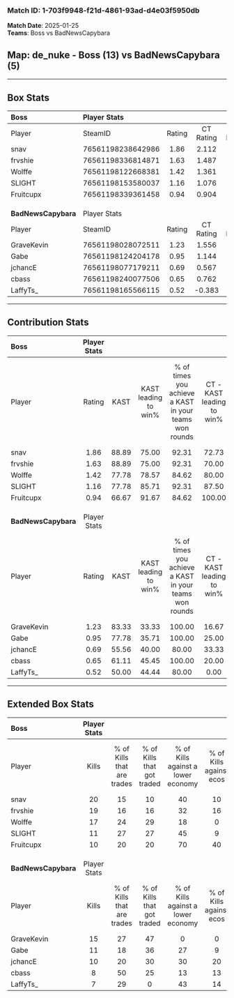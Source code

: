 ### Match ID: 1-703f9948-f21d-4861-93ad-d4e03f5950db  
**Match Date**: 2025-01-25  
**Teams**: Boss vs BadNewsCapybara  

## **Map**: de_nuke - Boss (13) vs BadNewsCapybara (5)  
---  

## Box Stats  

| **Boss**            | Player Stats      |        |           |          |       |       |       |         |        |      |     |
| :- | :- | :-: | :-: | :-: | :-: | :-: | :-: | :-: | :-: | :-: | :-: |
| Player              | SteamID           | Rating | CT Rating | T Rating | KAST  |  ADR  | Kills | Assists | Deaths | K/D  | HS% |
| snav                | 76561198238642986 |  1.86  |   2.112   |  1.534   | 88.89 | 105.2 |  20   |    5    |   6    | 3.33 | 40  |
| frvshie             | 76561198336814871 |  1.63  |   1.487   |  2.486   | 88.89 | 119.3 |  19   |    8    |   14   | 1.36 | 52  |
| Wolffe              | 76561198122668381 |  1.42  |   1.361   |  1.799   | 77.78 | 86.4  |  17   |    4    |   11   | 1.55 | 64  |
| SLIGHT              | 76561198153580037 |  1.16  |   1.076   |  1.498   | 77.78 | 76.3  |  11   |    4    |   9    | 1.22 | 63  |
| Fruitcupx           | 76561198339361458 |  0.94  |   0.904   |  1.273   | 66.67 | 59.7  |  10   |    8    |   11   | 0.91 | 30  |
|                     |                   |        |           |          |       |       |       |         |        |      |     |
|                     |                   |        |           |          |       |       |       |         |        |      |     |
|                     |                   |        |           |          |       |       |       |         |        |      |     |
| **BadNewsCapybara** | Player Stats      |        |           |          |       |       |       |         |        |      |     |
| Player              | SteamID           | Rating | CT Rating | T Rating | KAST  |  ADR  | Kills | Assists | Deaths | K/D  | HS% |
| GraveKevin          | 76561198028072511 |  1.23  |   1.556   |  1.117   | 83.33 | 88.2  |  15   |    1    |   15   | 1.00 | 66  |
| Gabe                | 76561198124204178 |  0.95  |   1.144   |  1.081   | 77.78 | 69.7  |  11   |    3    |   15   | 0.73 | 90  |
| jchancE             | 76561198077179211 |  0.69  |   0.567   |  0.889   | 55.56 | 64.4  |  10   |    2    |   16   | 0.63 | 70  |
| cbass               | 76561198240077506 |  0.65  |   0.762   |  0.635   | 61.11 | 57.3  |   8   |    3    |   15   | 0.53 | 62  |
| LaffyTs_            | 76561198165566115 |  0.52  |  -0.383   |  1.190   | 50.00 | 62.8  |   7   |    5    |   16   | 0.44 | 57  |
---  

## Contribution Stats  

| **Boss**            | Player Stats |       |                      |                                                        |                           |                                                             |                          |                                                            |
| :- | :-: | :-: | :-: | :-: | :-: | :-: | :-: | :-: |
| Player              |    Rating    | KAST  | KAST leading to win% | % of times you achieve a KAST in your teams won rounds | CT - KAST leading to win% | CT - % of times you achieve a KAST in your teams won rounds | T - KAST leading to win% | T - % of times you achieve a KAST in your teams won rounds |
| snav                |     1.86     | 88.89 |        75.00         |                         92.31                          |           72.73           |                           100.00                            |          80.00           |                           80.00                            |
| frvshie             |     1.63     | 88.89 |        75.00         |                         92.31                          |           70.00           |                            87.50                            |          83.33           |                           100.00                           |
| Wolffe              |     1.42     | 77.78 |        78.57         |                         84.62                          |           80.00           |                           100.00                            |          75.00           |                           60.00                            |
| SLIGHT              |     1.16     | 77.78 |        85.71         |                         92.31                          |           87.50           |                            87.50                            |          83.33           |                           100.00                           |
| Fruitcupx           |     0.94     | 66.67 |        91.67         |                         84.62                          |          100.00           |                           100.00                            |          75.00           |                           60.00                            |
|                     |              |       |                      |                                                        |                           |                                                             |                          |                                                            |
|                     |              |       |                      |                                                        |                           |                                                             |                          |                                                            |
|                     |              |       |                      |                                                        |                           |                                                             |                          |                                                            |
| **BadNewsCapybara** | Player Stats |       |                      |                                                        |                           |                                                             |                          |                                                            |
| Player              |    Rating    | KAST  | KAST leading to win% | % of times you achieve a KAST in your teams won rounds | CT - KAST leading to win% | CT - % of times you achieve a KAST in your teams won rounds | T - KAST leading to win% | T - % of times you achieve a KAST in your teams won rounds |
| GraveKevin          |     1.23     | 83.33 |        33.33         |                         100.00                         |           16.67           |                           100.00                            |          44.44           |                           100.00                           |
| Gabe                |     0.95     | 77.78 |        35.71         |                         100.00                         |           25.00           |                           100.00                            |          40.00           |                           100.00                           |
| jchancE             |     0.69     | 55.56 |        40.00         |                         80.00                          |           33.33           |                           100.00                            |          42.86           |                           75.00                            |
| cbass               |     0.65     | 61.11 |        45.45         |                         100.00                         |           20.00           |                           100.00                            |          66.67           |                           100.00                           |
| LaffyTs_            |     0.52     | 50.00 |        44.44         |                         80.00                          |           0.00            |                            0.00                             |          44.44           |                           100.00                           |
---  

## Extended Box Stats  

| **Boss**            | Player Stats |                            |                            |                                    |                         |                              |                                 |        |                             |                                     |                          |                               |                            |
| :- | :-: | :-: | :-: | :-: | :-: | :-: | :-: | :-: | :-: | :-: | :-: | :-: | :-: |
| Player              |    Kills     | % of Kills that are trades | % of Kills that got traded | % of Kills against a lower economy | % of Kills against ecos | % of Kills that are flawless | % of Kills that are close duels | Deaths | % of Deaths that get traded | % of Deaths against a lower economy | % of Deaths against ecos | % of Deaths that are flawless | % of Deaths that are close |
| snav                |      20      |             15             |             10             |                 40                 |           10            |              60              |                0                |   6    |             33              |                 33                  |            17            |              67               |             0              |
| frvshie             |      19      |             16             |             16             |                 32                 |           16            |              58              |                5                |   14   |             43              |                 36                  |            14            |              64               |             14             |
| Wolffe              |      17      |             24             |             29             |                 18                 |            0            |              65              |               12                |   11   |             27              |                 45                  |            18            |              73               |             18             |
| SLIGHT              |      11      |             27             |             27             |                 45                 |            9            |              64              |                0                |   9    |             22              |                 44                  |            22            |              89               |             0              |
| Fruitcupx           |      10      |             20             |             20             |                 70                 |           40            |              80              |               10                |   11   |             27              |                 18                  |            0             |              45               |             9              |
|                     |              |                            |                            |                                    |                         |                              |                                 |        |                             |                                     |                          |                               |                            |
|                     |              |                            |                            |                                    |                         |                              |                                 |        |                             |                                     |                          |                               |                            |
|                     |              |                            |                            |                                    |                         |                              |                                 |        |                             |                                     |                          |                               |                            |
| **BadNewsCapybara** | Player Stats |                            |                            |                                    |                         |                              |                                 |        |                             |                                     |                          |                               |                            |
| Player              |    Kills     | % of Kills that are trades | % of Kills that got traded | % of Kills against a lower economy | % of Kills against ecos | % of Kills that are flawless | % of Kills that are close duels | Deaths | % of Deaths that get traded | % of Deaths against a lower economy | % of Deaths against ecos | % of Deaths that are flawless | % of Deaths that are close |
| GraveKevin          |      15      |             27             |             47             |                 0                  |            0            |              60              |               13                |   15   |              7              |                 13                  |            0             |              67               |             0              |
| Gabe                |      11      |             18             |             36             |                 27                 |            9            |              55              |                9                |   15   |             33              |                 13                  |            0             |              53               |             13             |
| jchancE             |      10      |             20             |             30             |                 30                 |           20            |              60              |                0                |   16   |             19              |                 13                  |            0             |              81               |             0              |
| cbass               |      8       |             50             |             25             |                 13                 |           13            |              75              |               25                |   15   |              7              |                 13                  |            0             |              60               |             0              |
| LaffyTs_            |      7       |             29             |             0              |                 43                 |           14            |             100              |                0                |   16   |             31              |                 13                  |            0             |              56               |             13             |
